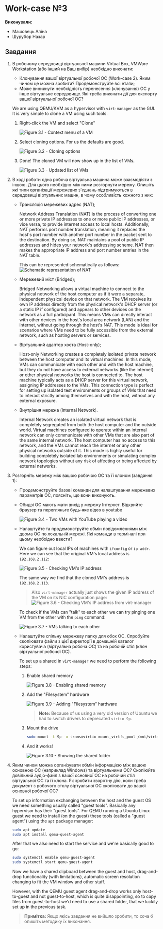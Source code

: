 # Work-case №3

**Виконували:**

- Машовець Аліна
- Шурубор Назар

## Завдання

1. В робочому середовищі віртуальної машини Virtual Box, VMWare Workstation (або інший на Ваш вибір) необхідно виконати:
    - Клонування вашої віртуальної робочої ОС (Work-case 2). Яким чином це можна зробити? Продемонструйте всі етапи;
    - Може виникнути необхідність перенесення (клонування) ОС у інше віртуальне середовище. Які треба виконати дії для експорту вашої віртуальної робочої ОС?

    We are using QEMU/KVM as a hypervisor with `virt-manager` as the GUI. It is very simple to clone a VM using such tools.

    1. Right-click the VM and select "Clone"

        ![Figure 3.1 - Context menu of a VM](./assets/figure-3.1.png)

    2. Select cloning options. For us the defaults are good.

        ![Figure 3.2 - Cloning options](./assets/figure-3.2.png)

    3. Done! The cloned VM will now show up in the list of VMs.

        ![Figure 3.3 - Updated list of VMs](./assets/figure-3.3.png)

2. В ході роботи одна робоча віртуальна машина може взаємодіяти з іншою. Для цього необхідно між ними розгорнути мережу. Опишіть які типи організації мережевих з'єднань підтримуються в середовищі віртуальних машин, в чому особливість кожного з них:
    - Трансляція мережевих адрес (NAT);

        Network Address Translation (NAT) is the process of converting one or more private IP addresses to one or more public IP addresses, or vice versa, to provide internet access to local hosts.
        Additionally, NAT performs port number translation, meaning it replaces the host's port number with another port number in the packet sent to the destination. By doing so, NAT maintains a pool of public IP addresses and hides your network's addressing scheme. NAT then makes the appropriate IP address and port number entries in the NAT table.

        This can be represented schematically as follows:
        ![Schematic representation of NAT](./assets/NAT.png)

    - Мережевий міст (Bridged);

        Bridged Networking allows a virtual machine to connect to the physical network of the host computer as if it were a separate, independent physical device on that network. The VM receives its own IP address directly from the physical network's DHCP server (or a static IP if configured) and appears to other devices on the network as a full participant. This means VMs can directly interact with other devices in the host's local area network (LAN) and the internet, without going through the host's NAT. This mode is ideal for scenarios where VMs need to be fully accessible from the external network, such as hosting servers or services.

    - Віртуальний адаптер хоста (Host-only);

        Host-only Networking creates a completely isolated private network between the host computer and its virtual machines. In this mode, VMs can communicate with each other and with the host machine, but they do not have access to external networks (like the internet) or other physical networks the host is connected to. The host machine typically acts as a DHCP server for this virtual network, assigning IP addresses to the VMs. This connection type is perfect for setting up isolated test environments or groups of VMs that need to interact strictly among themselves and with the host, without any external exposure.

    - Внутрішня мережа (Internal Network).

        Internal Network creates an isolated virtual network that is completely segregated from both the host computer and the outside world. Virtual machines configured to operate within an internal network can only communicate with other VMs that are also part of the same internal network. The host computer has no access to this network, and the VMs cannot reach the internet or any other physical networks outside of it. This mode is highly useful for building completely isolated lab environments or simulating complex network topologies without any risk of affecting or being affected by external networks.

3. Розгорніть мережу між вашою робочою ОС та її клоном (завдання 1):
    - Продемонструйте базові команди для налаштування мережевих параметрів ОС, поясніть, що вони виконують.
    - Обидві ОС мають мати вихід у мережу Інтернет. Відкрийте браузер та перегляньте будь-яке відео в youtube

        ![Figure 3.4 - Two VMs with YouTube playing a video](./assets/figure-3.4.png)

    - Налаштуйте та продемонструйте обмін повідомленнями між двома ОС по локальній мережі. Які команди в терміналі при цьому необхідно ввести?

        We can figure out local IPs of machines with `ifconfig` or `ip addr`. Here we can see that the original
        VM's local address is `192.168.2.112`:

        ![Figure 3.5 - Checking VM's IP address](./assets/figure-3.5.png)

        The same way we find that the cloned VM's address is `192.168.2.113`.

        > Also `virt-manager` actually just shows the given IP address of the VM on its NIC configuration page:
        > ![Figure 3.6 - Checking VM's IP address from virt-manager](./assets/figure-3.6.png)

        To check if the VMs can "talk" to each other we can try pinging one VM from the other with the `ping` command:

        ![Figure 3.7 - VMs talking to each other](./assets/figure-3.7.png)

    - Налаштуйте спільну мережеву папку для обох ОС. Спробуйте скопіювати файли з цієї директорії в домашній каталог користувача (віртуальна робоча ОС) та на робочій стіл (клон віртуальної робочої ОС).

        To set up a shared in `virt-manager` we need to perform the following steps:

        1. Enable shared memory

            ![Figure 3.8 - Enabling shared memory](./assets/figure-3.8.png)

        2. Add the "Filesystem" hardware

            ![Figure 3.9 - Adding "Filesystem" hardware](./assets/figure-3.9.png)

            > **Note:** Because of us using a very old version of Ubuntu we had to switch drivers to deprecated `virtio-9p`.

        3. Mount the drive

            ```sh
            sudo mount -t 9p -o trans=virtio mount_virtfs_pool /mnt/virtfs-pool/
            ```

        4. And it works!

            ![Figure 3.10 - Showing the shared folder](./assets/figure-3.10.png)

4. Яким чином можна організувати обмін інформацією між вашою основною ОС (наприклад Windows) та віртуальними ОС? Скопіюйте довільний аудіо-файл з вашої основної ОС на робочий стіл віртуальної ОС та її клона. Як зробити зворотну дію, коли треба документ з робочого столу віртуальної ОС скопіювати до вашої основної робочої ОС?

    To set up information exchanging between the host and the guest OS we need something usually called "guest tools".
    Basically any hypervisor has their "guest tools". For QEMU running a Ubuntu Linux guest we need to install (on
    the guest) these tools (called a "guest agent") using the `apt` package manager:

    ```sh
    sudo apt update
    sudo apt install qemu-quest-agent
    ```

    After that we also need to start the service and we're basically good to go:

    ```sh
    sudo systemctl enable qemu-guest-agent
    sudo systemctl start qemu-guest-agent
    ```

    Now we have a shared clipboard between the guest and host, drag-and-drop functionality (with limitations), automatic
    screen resolution changing to fit the VM window and other stuff.

    However, with the QEMU guest agent drag-and-drop works only host-to-guest and not guest-to-host, which is
    quite disappointing, so to copy files from guest-to-host we'd need to use a shared folder, that we luckily
    set up in the previous task.

    > **Примітка:** Якщо якісь завдання не вийшло зробити, то хоча б опишіть методику їх виконання.
